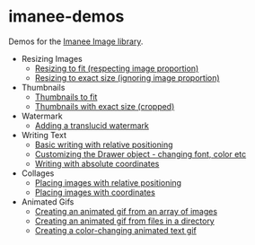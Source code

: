 imanee-demos
============

Demos for the [Imanee Image library](https://github.com/imanee/imanee).

- Resizing Images
    - [Resizing to fit (respecting image proportion)](https://github.com/imanee/demos/blob/master/scripts/resize01.php)
    - [Resizing to exact size (ignoring image proportion)](https://github.com/imanee/demos/blob/master/scripts/resize02.php)
- Thumbnails
    - [Thumbnails to fit](https://github.com/imanee/demos/blob/master/scripts/thumbnail01.php)
    - [Thumbnails with exact size (cropped)](https://github.com/imanee/demos/blob/master/scripts/thumbnail02.php)
- Watermark
    - [Adding a translucid watermark](https://github.com/imanee/demos/blob/master/scripts/watermark.php)
- Writing Text
    - [Basic writing with relative positioning](https://github.com/imanee/demos/blob/master/scripts/text01.php)
    - [Customizing the Drawer object - changing font, color etc](https://github.com/imanee/demos/blob/master/scripts/text02.php)
    - [Writing with absolute coordinates](https://github.com/imanee/demos/blob/master/scripts/text04.php)
- Collages
    - [Placing images with relative positioning](https://github.com/imanee/demos/blob/master/scripts/collage01.php)
    - [Placing images with coordinates](https://github.com/imanee/demos/blob/master/scripts/collage02.php)
- Animated Gifs
    - [Creating an animated gif from an array of images](https://github.com/imanee/demos/blob/master/scripts/animatedgif01.php)
    - [Creating an animated gif from files in a directory](https://github.com/imanee/demos/blob/master/scripts/animatedgif02.php)
    - [Creating a color-changing animated text gif](https://github.com/imanee/demos/blob/master/scripts/animatedgif03.php)
    

